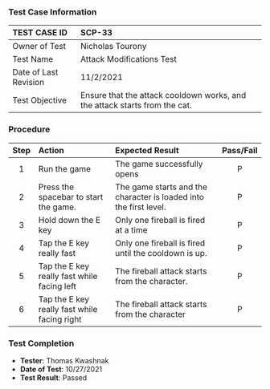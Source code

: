 ### Test Case Information
| TEST CASE ID | SCP-33 |
| :--- | :--- |
| Owner of Test | Nicholas Tourony |
| Test Name | Attack Modifications Test |
| Date of Last Revision | 11/2/2021 |
| Test Objective | Ensure that the attack cooldown works, and the attack starts from the cat. |

### Procedure

| Step | Action      | Expected Result | Pass/Fail     |
|:---:| :---        |    :----  | :---: |
|1| Run the game| The game successfully opens |P|
|2| Press the spacebar to start the game.| The game starts and the character is loaded into the first level.|P|
|3| Hold down the E key | Only one fireball is fired at a time | P |
|4| Tap the E key really fast |Only one fireball is fired until the cooldown is up.|P|
|5|Tap the E key really fast while facing left|The fireball attack starts from the character.|P
|6|Tap the E key really fast while facing right|The fireball attack starts from the character|P


### Test Completion
- **Tester**: Thomas Kwashnak
- **Date of Test**: 10/27/2021
- **Test Result**: Passed